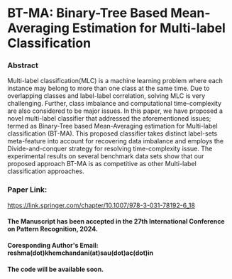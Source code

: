 # BT-MA: Binary-Tree Based Mean-Averaging Estimation for Multi-label Classification

### Abstract 
Multi-label classification(MLC) is a machine learning problem where each instance may belong to more than one class at the same time. Due to overlapping classes and label-label correlation, solving MLC is very challenging. Further, class imbalance and computational time-complexity are also considered to be major issues. In this paper, we have proposed a novel multi-label classifier that addressed the aforementioned issues; termed as Binary-Tree based Mean-Averaging estimation for Multi-label classification (BT-MA). This proposed classifier takes distinct label-sets meta-feature into account for recovering data imbalance and employs the Divide-and-conquer strategy for resolving time-complexity issue. The experimental results on several benchmark data sets show that our proposed approach BT-MA is as competitive as other Multi-label classification approaches.

### Paper Link: 
https://link.springer.com/chapter/10.1007/978-3-031-78192-6_18

#### The Manuscript has been accepted in the 27th International Conference on Pattern Recognition, 2024. 

#### Coresponding Author's Email: reshma(dot)khemchandani(at)sau(dot)ac(dot)in 

#### The code will be available soon.
